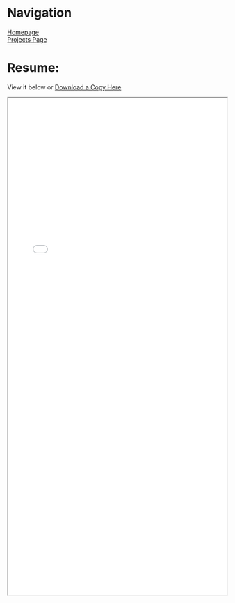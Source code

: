 <html>
  <meta http-equiv="X-UA-Compatible" content="IE=edge">
  <meta name="viewport" content="width=device-width, initial-scale=1, shrink-to-fit=no, user-scalable=0">
  <body>

  <div>
    <h1> Navigation </h1>
    <p>
      <a href="https://scicapt.github.io"> Homepage </a>
      <br>
      <a href="https://scicapt.github.io/Projects"> Projects Page </a>
    </p>
  </div>
    
  <div>
    <h1> Resume: </h1>
    <p>
      View it below or <a href="./docs/assets/Resume2.pdf">Download a Copy Here</a>
      <br>
    </p>
      <iframe src="./docs/assets/Resume2.pdf#view=fitH" height="1140px" width="100%"></iframe>
  </div>

  </body>
</html>
